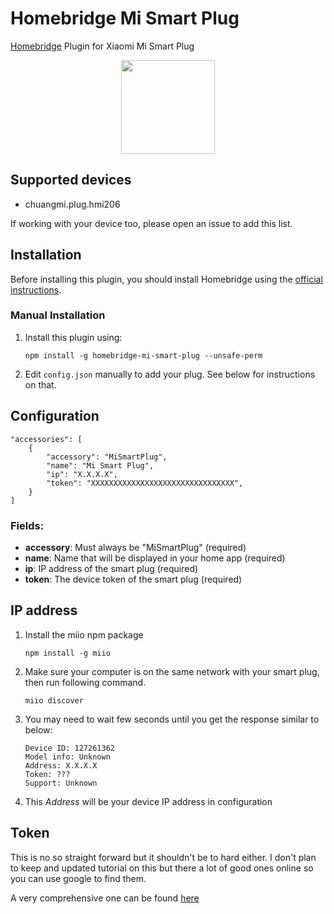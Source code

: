 # Homebridge Mi Smart Plug

[Homebridge](https://homebridge.io) Plugin for Xiaomi Mi Smart Plug
<p align="center">
<img src="https://github.com/szaboge/homebridge-mi-smart-plug/blob/main/assets/plug.png?raw=true" width="150">
</p>

## Supported devices
- chuangmi.plug.hmi206

If working with your device too, please open an issue to add this list.
## Installation

Before installing this plugin, you should install Homebridge using the [official instructions](https://github.com/homebridge/homebridge/wiki).

### Manual Installation

1. Install this plugin using: 
   ```
   npm install -g homebridge-mi-smart-plug --unsafe-perm
   ```
2. Edit `config.json` manually to add your plug. See below for instructions on that.

## Configuration

```
"accessories": [
    {
        "accessory": "MiSmartPlug",
        "name": "Mi Smart Plug",
        "ip": "X.X.X.X",
        "token": "XXXXXXXXXXXXXXXXXXXXXXXXXXXXXXXX",
    }
]
```

### Fields:
* **accessory**: Must always be "MiSmartPlug" (required)
* **name**: Name that will be displayed in your home app (required)
* **ip**: IP address of the smart plug (required)
* **token**: The device token of the smart plug (required)

## IP address

1. Install the miio npm package
    ```
    npm install -g miio
    ```
2. Make sure your computer is on the same network with your smart plug, then run following command.

   ```
   miio discover
   ```

3. You may need to wait few seconds until you get the response similar to below:

   ```
   Device ID: 127261362
   Model info: Unknown
   Address: X.X.X.X
   Token: ???
   Support: Unknown
   ```
4. This *Address* will be your device IP address in configuration

## Token
This is no so straight forward but it shouldn't be to hard either. I don't plan to keep and updated tutorial on this but there a lot of good ones online so you can use google to find them.

A very comprehensive one can be found [here](https://github.com/Maxmudjon/com.xiaomi-miio/blob/master/docs/obtain_token.md)

